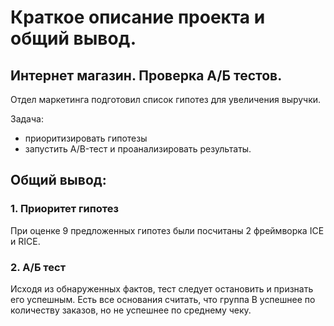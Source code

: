 # Краткое описание проекта и общий вывод.
## Интернет магазин. Проверка А/Б тестов.
Отдел маркетинга подготовил список гипотез для увеличения выручки.

Задача: 
- приоритизировать гипотезы
- запустить A/B-тест и проанализировать результаты.

## Общий вывод: 
### 1. Приоритет гипотез
При оценке 9 предложенных гипотез были посчитаны 2 фреймворка ICE  и RICE.  
### 2. А/Б тест
Исходя из обнаруженных фактов, тест следует остановить и признать его успешным. Есть все основания считать, что группа В успешнее по количеству заказов, но не успешнее по среднему чеку. 
